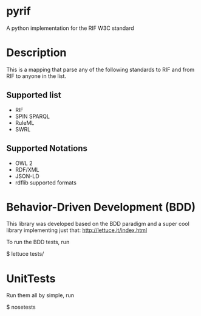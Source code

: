 pyrif
=====

A python implementation for the RIF W3C standard


# Description 
This is a mapping that parse any of the following standards to RIF and from RIF to anyone in the list.

## Supported list
* RIF
* SPIN SPARQL
* RuleML
* SWRL

## Supported Notations

* OWL 2 
* RDF/XML
* JSON-LD
* rdflib supported formats

# Behavior-Driven Development  (BDD)

This library was developed based on the BDD paradigm and a super cool library implementing just that:
http://lettuce.it/index.html

To run the BDD tests, run 

$ lettuce tests/

# UnitTests

Run them all by simple, run

$ nosetests
